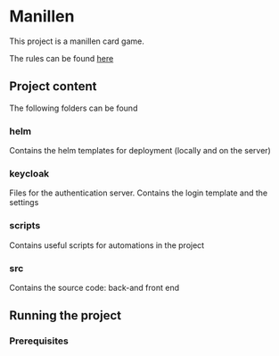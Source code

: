 # Manillen

This project is a manillen card game.

The rules can be found [here](https://nl.wikipedia.org/wiki/Manillen)

## Project content

The following folders can be found

### helm

Contains the helm templates for deployment (locally and on the server)

### keycloak

Files for the authentication server. Contains the login template and the settings

### scripts

Contains useful scripts for automations in the project

### src

Contains the source code: back-and front end

## Running the project

### Prerequisites




